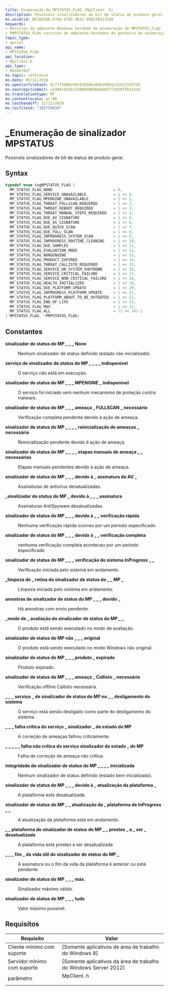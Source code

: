 ```yaml
---
title: Enumeração de MPSTATUS_FLAG (MpClient. h)
description: Possíveis sinalizadores de bit de status de produto geral.
ms.assetid: BF2E6506-E76A-4785-8E91-99937B413548
keywords:
- Recursos do ambiente Windows herdado de enumeração de MPSTATUS_FLAG
- PMPSTATUS_FLAG recursos de ambiente herdados do ponteiro de enumeração do Windows
topic_type:
- apiref
api_name:
- MPSTATUS_FLAG
api_location:
- MpClient.h
api_type:
- HeaderDef
ms.topic: reference
ms.date: 05/31/2018
ms.openlocfilehash: 9c7175980c09c63938be04626091c31b53335756
ms.sourcegitcommit: a1494c819bc5200050696e66057f1020f5b142cb
ms.translationtype: MT
ms.contentlocale: pt-BR
ms.lasthandoff: 12/12/2020
ms.locfileid: "105756839"
---
```

# <a name="mpstatus_flag-enumeration"></a>\_Enumeração de sinalizador MPSTATUS

Possíveis sinalizadores de bit de status de produto geral.

## <a name="syntax"></a>Syntax


```C++
typedef enum tagMPSTATUS_FLAG { 
  MP_STATUS_FLAG_NONE                           = 0,
  MP_STATUS_FLAG_SERVICE_UNAVAILABLE            = 1 << 0,
  MP_STATUS_FLAG_MPENGINE_UNAVAILABLE           = 1 << 1,
  MP_STATUS_FLAG_THREAT_FULLSCAN_REQUIRED       = 1 << 2,
  MP_STATUS_FLAG_THREAT_REBOOT_REQUIRED         = 1 << 3,
  MP_STATUS_FLAG_THREAT_MANUAL_STEPS_REQUIRED   = 1 << 4,
  MP_STATUS_FLAG_DUE_AV_SIGNATURE               = 1 << 5,
  MP_STATUS_FLAG_DUE_AS_SIGNATURE               = 1 << 6,
  MP_STATUS_FLAG_DUE_QUICK_SCAN                 = 1 << 7,
  MP_STATUS_FLAG_DUE_FULL_SCAN                  = 1 << 8,
  MP_STATUS_FLAG_INPROGRESS_SYSTEM_SCAN         = 1 << 9,
  MP_STATUS_FLAG_INPROGRESS_ROUTINE_CLEANING    = 1 << 10,
  MP_STATUS_FLAG_DUE_SAMPLES                    = 1 << 11,
  MP_STATUS_FLAG_EVALUATION_MODE                = 1 << 12,
  MP_STATUS_FLAG_NONGENUINE                     = 1 << 13,
  MP_STATUS_FLAG_PRODUCT_EXPIRED                = 1 << 14,
  MP_STATUS_FLAG_THREAT_CALLISTO_REQUIRED       = 1 << 15,
  MP_STATUS_FLAG_SERVICE_ON_SYSTEM_SHUTDOWN     = 1 << 16,
  MP_STATUS_FLAG_SERVICE_CRITICAL_FAILURE       = 1 << 17,
  MP_STATUS_FLAG_SERVICE_NON_CRITICAL_FAILURE   = 1 << 18,
  MP_STATUS_FLAG_HEALTH_INITIALIZED             = 1 << 19,
  MP_STATUS_FLAG_DUE_PLATFORM_UPDATE            = 1 << 20,
  MP_STATUS_FLAG_INPROGRESS_PLATFORM_UPDATE     = 1 << 21,
  MP_STATUS_FLAG_PLATFORM_ABOUT_TO_BE_OUTDATED  = 1 << 22,
  MP_STATUS_FLAG_END_OF_LIFE                    = 1 << 23,
  MP_STATUS_FLAG_MAX                            = 1 << 23,
  MP_STATUS_FLAG_ALL                            = (1 << 24)-1
} MPSTATUS_FLAG, *PMPSTATUS_FLAG;
```



## <a name="constants"></a>Constantes

<dl> <dt>

<span id="MP_STATUS_FLAG_NONE"></span><span id="mp_status_flag_none"></span>**sinalizador de status do MP \_ \_ \_ None**
</dt> <dd>

Nenhum sinalizador de status definido (estado não inicializado).

</dd> <dt>

<span id="MP_STATUS_FLAG_SERVICE_UNAVAILABLE"></span><span id="mp_status_flag_service_unavailable"></span>**serviço de sinalizador de status do MP \_ \_ \_ \_ indisponível**
</dt> <dd>

O serviço não está em execução.

</dd> <dt>

<span id="MP_STATUS_FLAG_MPENGINE_UNAVAILABLE"></span><span id="mp_status_flag_mpengine_unavailable"></span>**sinalizador de status do MP \_ \_ \_ MPENGINE \_ indisponível**
</dt> <dd>

O serviço foi iniciado sem nenhum mecanismo de proteção contra malware.

</dd> <dt>

<span id="MP_STATUS_FLAG_THREAT_FULLSCAN_REQUIRED"></span><span id="mp_status_flag_threat_fullscan_required"></span>**sinalizador de status do MP \_ \_ \_ ameaça \_ FULLSCAN \_ necessário**
</dt> <dd>

Verificação completa pendente devido à ação de ameaça.

</dd> <dt>

<span id="MP_STATUS_FLAG_THREAT_REBOOT_REQUIRED"></span><span id="mp_status_flag_threat_reboot_required"></span>**sinalizador de status do MP \_ \_ \_ \_ reinicialização de ameaças \_ necessária**
</dt> <dd>

Reinicialização pendente devido à ação de ameaça.

</dd> <dt>

<span id="MP_STATUS_FLAG_THREAT_MANUAL_STEPS_REQUIRED"></span><span id="mp_status_flag_threat_manual_steps_required"></span>**sinalizador de status do MP \_ \_ \_ \_ etapas manuais de ameaça \_ \_ necessárias**
</dt> <dd>

Etapas manuais pendentes devido à ação de ameaça.

</dd> <dt>

<span id="MP_STATUS_FLAG_DUE_AV_SIGNATURE"></span><span id="mp_status_flag_due_av_signature"></span>**sinalizador de status do MP \_ \_ \_ devido à \_ assinatura do AV \_**
</dt> <dd>

Assinaturas de antivírus desatualizadas.

</dd> <dt>

<span id="MP_STATUS_FLAG_DUE_AS_SIGNATURE"></span><span id="mp_status_flag_due_as_signature"></span>**\_sinalizador de status do MP \_ devido à \_ \_ \_ assinatura**
</dt> <dd>

Assinaturas AntiSpyware desatualizadas.

</dd> <dt>

<span id="MP_STATUS_FLAG_DUE_QUICK_SCAN"></span><span id="mp_status_flag_due_quick_scan"></span>**sinalizador de status do MP \_ \_ \_ devido à \_ \_ verificação rápida**
</dt> <dd>

Nenhuma verificação rápida ocorreu por um período especificado.

</dd> <dt>

<span id="MP_STATUS_FLAG_DUE_FULL_SCAN"></span><span id="mp_status_flag_due_full_scan"></span>**sinalizador de status do MP \_ \_ \_ devido à \_ \_ verificação completa**
</dt> <dd>

nenhuma verificação completa aconteceu por um período especificado

</dd> <dt>

<span id="MP_STATUS_FLAG_INPROGRESS_SYSTEM_SCAN"></span><span id="mp_status_flag_inprogress_system_scan"></span>**sinalizador de status do MP \_ \_ \_ verificação do sistema InProgress \_ \_**
</dt> <dd>

Verificação iniciada pelo sistema em andamento.

</dd> <dt>

<span id="MP_STATUS_FLAG_INPROGRESS_ROUTINE_CLEANING"></span><span id="mp_status_flag_inprogress_routine_cleaning"></span>**\_limpeza de \_ rotina do sinalizador de status do \_ \_ MP \_**
</dt> <dd>

Limpeza iniciada pelo sistema em andamento.

</dd> <dt>

<span id="MP_STATUS_FLAG_DUE_SAMPLES"></span><span id="mp_status_flag_due_samples"></span>**amostras de sinalizador de status do MP \_ \_ \_ devido \_**
</dt> <dd>

Há amostras com envio pendente.

</dd> <dt>

<span id="MP_STATUS_FLAG_EVALUATION_MODE"></span><span id="mp_status_flag_evaluation_mode"></span>**\_modo de \_ avaliação do sinalizador de status do MP \_ \_**
</dt> <dd>

O produto está sendo executado no modo de avaliação.

</dd> <dt>

<span id="MP_STATUS_FLAG_NONGENUINE"></span><span id="mp_status_flag_nongenuine"></span>**sinalizador de status do MP não \_ \_ \_ original**
</dt> <dd>

O produto está sendo executado no modo Windows não original.

</dd> <dt>

<span id="MP_STATUS_FLAG_PRODUCT_EXPIRED"></span><span id="mp_status_flag_product_expired"></span>**sinalizador de status do MP \_ \_ \_ produto \_ expirado**
</dt> <dd>

Produto expirado.

</dd> <dt>

<span id="MP_STATUS_FLAG_THREAT_CALLISTO_REQUIRED"></span><span id="mp_status_flag_threat_callisto_required"></span>**sinalizador de status do MP \_ \_ \_ ameaça \_ Callisto \_ necessário**
</dt> <dd>

Verificação offline Callisto necessária.

</dd> <dt>

<span id="MP_STATUS_FLAG_SERVICE_ON_SYSTEM_SHUTDOWN"></span><span id="mp_status_flag_service_on_system_shutdown"></span>**\_ \_ \_ serviço \_ de sinalizador de status do MP no \_ \_ desligamento do sistema**
</dt> <dd>

O serviço está sendo desligado como parte do desligamento do sistema.

</dd> <dt>

<span id="MP_STATUS_FLAG_SERVICE_CRITICAL_FAILURE"></span><span id="mp_status_flag_service_critical_failure"></span>**\_ \_ \_ falha crítica do serviço \_ sinalizador \_ de estado do MP**
</dt> <dd>

A correção de ameaças falhou criticamente.

</dd> <dt>

<span id="MP_STATUS_FLAG_SERVICE_NON_CRITICAL_FAILURE"></span><span id="mp_status_flag_service_non_critical_failure"></span>**\_ \_ \_ \_ \_ falha não crítica do serviço sinalizador de estado \_ do MP**
</dt> <dd>

Falha de correção de ameaça não crítica.

</dd> <dt>

<span id="MP_STATUS_FLAG_HEALTH_INITIALIZED"></span><span id="mp_status_flag_health_initialized"></span>**integridade do sinalizador de status do MP \_ \_ \_ \_ inicializada**
</dt> <dd>

Nenhum sinalizador de status definido (estado bem inicializado).

</dd> <dt>

<span id="MP_STATUS_FLAG_DUE_PLATFORM_UPDATE"></span><span id="mp_status_flag_due_platform_update"></span>**sinalizador de status do MP \_ \_ \_ devido à \_ atualização da plataforma \_**
</dt> <dd>

A plataforma está desatualizada.

</dd> <dt>

<span id="MP_STATUS_FLAG_INPROGRESS_PLATFORM_UPDATE"></span><span id="mp_status_flag_inprogress_platform_update"></span>**sinalizador de status do MP \_ \_ atualização da \_ plataforma de InProgress \_ \_**
</dt> <dd>

A atualização da plataforma está em andamento.

</dd> <dt>

<span id="MP_STATUS_FLAG_PLATFORM_ABOUT_TO_BE_OUTDATED"></span><span id="mp_status_flag_platform_about_to_be_outdated"></span>**\_ \_ plataforma de sinalizador de status do MP \_ \_ prestes \_ a \_ ser \_ desatualizada**
</dt> <dd>

A plataforma está prestes a ser desatualizada

</dd> <dt>

<span id="MP_STATUS_FLAG_END_OF_LIFE"></span><span id="mp_status_flag_end_of_life"></span>**\_ \_ \_ fim \_ da vida útil do sinalizador de status do MP \_**
</dt> <dd>

A assinatura ou o fim da vida da plataforma é anterior ou está pendente.

</dd> <dt>

<span id="MP_STATUS_FLAG_MAX"></span><span id="mp_status_flag_max"></span>**sinalizador de status do MP \_ \_ \_ máx.**
</dt> <dd>

Sinalizador máximo válido.

</dd> <dt>

<span id="MP_STATUS_FLAG_ALL"></span><span id="mp_status_flag_all"></span>**sinalizador de status do MP \_ \_ \_ tudo**
</dt> <dd>

Valor máximo possível.

</dd> </dl>

## <a name="requirements"></a>Requisitos



| Requisito | Valor |
|-------------------------------------|---------------------------------------------------------------------------------------|
| Cliente mínimo com suporte<br/> | \[Somente aplicativos de área de trabalho do Windows 8\]<br/>                                            |
| Servidor mínimo com suporte<br/> | \[Somente aplicativos da área de trabalho do Windows Server 2012\]<br/>                                  |
| parâmetro<br/>                   | <dl> <dt>MpClient. h</dt> </dl> |



 

 






